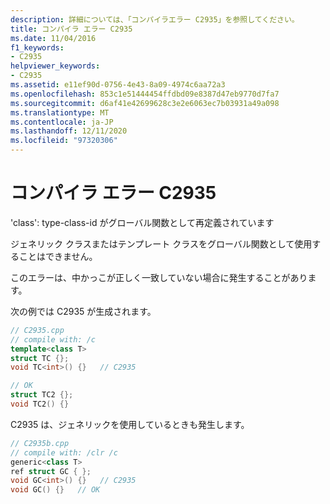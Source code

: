 ```yaml
---
description: 詳細については、「コンパイラエラー C2935」を参照してください。
title: コンパイラ エラー C2935
ms.date: 11/04/2016
f1_keywords:
- C2935
helpviewer_keywords:
- C2935
ms.assetid: e11ef90d-0756-4e43-8a09-4974c6aa72a3
ms.openlocfilehash: 853c1e51444454ffdbd09e8387d47eb9770d7fa7
ms.sourcegitcommit: d6af41e42699628c3e2e6063ec7b03931a49a098
ms.translationtype: MT
ms.contentlocale: ja-JP
ms.lasthandoff: 12/11/2020
ms.locfileid: "97320306"
---
```

# <a name="compiler-error-c2935"></a>コンパイラ エラー C2935

'class': type-class-id がグローバル関数として再定義されています

ジェネリック クラスまたはテンプレート クラスをグローバル関数として使用することはできません。

このエラーは、中かっこが正しく一致していない場合に発生することがあります。

次の例では C2935 が生成されます。

```cpp
// C2935.cpp
// compile with: /c
template<class T>
struct TC {};
void TC<int>() {}   // C2935

// OK
struct TC2 {};
void TC2() {}
```

C2935 は、ジェネリックを使用しているときも発生します。

```cpp
// C2935b.cpp
// compile with: /clr /c
generic<class T>
ref struct GC { };
void GC<int>() {}   // C2935
void GC() {}   // OK
```
